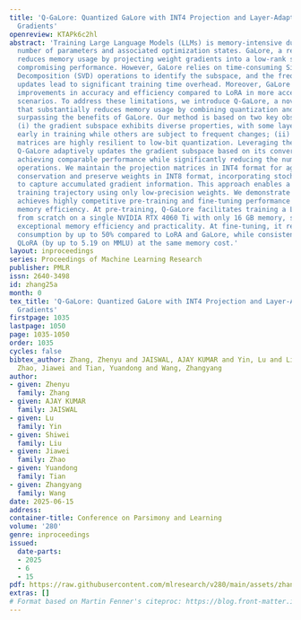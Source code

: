 ```yaml
---
title: 'Q-GaLore: Quantized GaLore with INT4 Projection and Layer-Adaptive Low-Rank
  Gradients'
openreview: KTAPk6c2hl
abstract: 'Training Large Language Models (LLMs) is memory-intensive due to the large
  number of parameters and associated optimization states. GaLore, a recent method,
  reduces memory usage by projecting weight gradients into a low-rank subspace without
  compromising performance. However, GaLore relies on time-consuming Singular Value
  Decomposition (SVD) operations to identify the subspace, and the frequent subspace
  updates lead to significant training time overhead. Moreover, GaLore offers minimal
  improvements in accuracy and efficiency compared to LoRA in more accessible fine-tuning
  scenarios. To address these limitations, we introduce Q-GaLore, a novel approach
  that substantially reduces memory usage by combining quantization and low-rank projection,
  surpassing the benefits of GaLore. Our method is based on two key observations:
  (i) the gradient subspace exhibits diverse properties, with some layers converging
  early in training while others are subject to frequent changes; (ii) the projection
  matrices are highly resilient to low-bit quantization. Leveraging these insights,
  Q-GaLore adaptively updates the gradient subspace based on its convergence statistics,
  achieving comparable performance while significantly reducing the number of SVD
  operations. We maintain the projection matrices in INT4 format for aggressive memory
  conservation and preserve weights in INT8 format, incorporating stochastic rounding
  to capture accumulated gradient information. This approach enables a high-precision
  training trajectory using only low-precision weights. We demonstrate that Q-GaLore
  achieves highly competitive pre-training and fine-tuning performance with exceptional
  memory efficiency. At pre-training, Q-GaLore facilitates training a LLaMA-7B model
  from scratch on a single NVIDIA RTX 4060 Ti with only 16 GB memory, showcasing its
  exceptional memory efficiency and practicality. At fine-tuning, it reduces memory
  consumption by up to 50% compared to LoRA and GaLore, while consistently outperforming
  QLoRA (by up to 5.19 on MMLU) at the same memory cost.'
layout: inproceedings
series: Proceedings of Machine Learning Research
publisher: PMLR
issn: 2640-3498
id: zhang25a
month: 0
tex_title: 'Q-GaLore: Quantized GaLore with INT4 Projection and Layer-Adaptive Low-Rank
  Gradients'
firstpage: 1035
lastpage: 1050
page: 1035-1050
order: 1035
cycles: false
bibtex_author: Zhang, Zhenyu and JAISWAL, AJAY KUMAR and Yin, Lu and Liu, Shiwei and
  Zhao, Jiawei and Tian, Yuandong and Wang, Zhangyang
author:
- given: Zhenyu
  family: Zhang
- given: AJAY KUMAR
  family: JAISWAL
- given: Lu
  family: Yin
- given: Shiwei
  family: Liu
- given: Jiawei
  family: Zhao
- given: Yuandong
  family: Tian
- given: Zhangyang
  family: Wang
date: 2025-06-15
address:
container-title: Conference on Parsimony and Learning
volume: '280'
genre: inproceedings
issued:
  date-parts:
  - 2025
  - 6
  - 15
pdf: https://raw.githubusercontent.com/mlresearch/v280/main/assets/zhang25a/zhang25a.pdf
extras: []
# Format based on Martin Fenner's citeproc: https://blog.front-matter.io/posts/citeproc-yaml-for-bibliographies/
---
```

